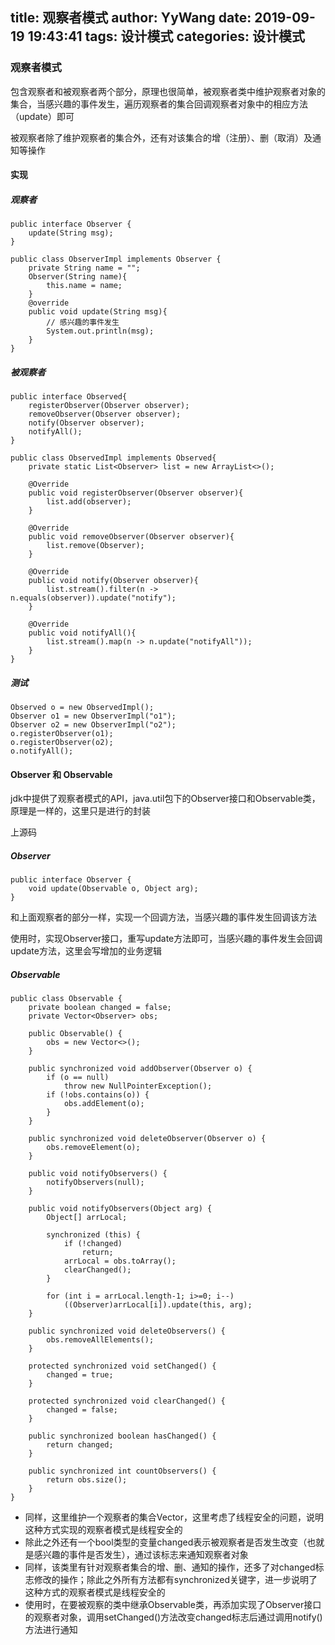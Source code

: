 title: 观察者模式
author: YyWang
date: 2019-09-19 19:43:41
tags: 设计模式
categories: 设计模式
---
### 观察者模式

包含观察者和被观察者两个部分，原理也很简单，被观察者类中维护观察者对象的集合，当感兴趣的事件发生，遍历观察者的集合回调观察者对象中的相应方法（update）即可

被观察者除了维护观察者的集合外，还有对该集合的增（注册）、删（取消）及通知等操作

#### 实现
##### 观察者
```
public interface Observer {
    update(String msg);
}
```
```
public class ObserverImpl implements Observer {
	private String name = "";
	Observer(String name){
		this.name = name;
	}
	@override
	public void update(String msg){
		// 感兴趣的事件发生
		System.out.println(msg);
	}
}
```

##### 被观察者
```
public interface Observed{
	registerObserver(Observer observer);
	removeObserver(Observer observer);
	notify(Observer observer);
	notifyAll();
}
```
```
public class ObservedImpl implements Observed{
    private static List<Observer> list = new ArrayList<>();
    
    @Override
    public void registerObserver(Observer observer){
        list.add(observer);
    }
    
    @Override
    public void removeObserver(Observer observer){
        list.remove(Observer);
    }
    
    @Override
    public void notify(Observer observer){
        list.stream().filter(n -> n.equals(observer)).update("notify");
    }
    
    @Override
    public void notifyAll(){
        list.stream().map(n -> n.update("notifyAll"));
    }
}
```

##### 测试
```
Observed o = new ObservedImpl();
Observer o1 = new ObserverImpl("o1");
Observer o2 = new ObserverImpl("o2");
o.registerObserver(o1);
o.registerObserver(o2);
o.notifyAll();
```

#### Observer 和 Observable 
jdk中提供了观察者模式的API，java.util包下的Observer接口和Observable类，原理是一样的，这里只是进行的封装

上源码
##### Observer
```
public interface Observer {
    void update(Observable o, Object arg);
}
```
和上面观察者的部分一样，实现一个回调方法，当感兴趣的事件发生回调该方法

使用时，实现Observer接口，重写update方法即可，当感兴趣的事件发生会回调update方法，这里会写增加的业务逻辑

##### Observable
```
public class Observable {
    private boolean changed = false;
    private Vector<Observer> obs;
    
    public Observable() {
        obs = new Vector<>();
    }

    public synchronized void addObserver(Observer o) {
        if (o == null)
            throw new NullPointerException();
        if (!obs.contains(o)) {
            obs.addElement(o);
        }
    }

    public synchronized void deleteObserver(Observer o) {
        obs.removeElement(o);
    }

    public void notifyObservers() {
        notifyObservers(null);
    }

    public void notifyObservers(Object arg) {
        Object[] arrLocal;

        synchronized (this) {
            if (!changed)
                return;
            arrLocal = obs.toArray();
            clearChanged();
        }

        for (int i = arrLocal.length-1; i>=0; i--)
            ((Observer)arrLocal[i]).update(this, arg);
    }

    public synchronized void deleteObservers() {
        obs.removeAllElements();
    }

    protected synchronized void setChanged() {
        changed = true;
    }

    protected synchronized void clearChanged() {
        changed = false;
    }

    public synchronized boolean hasChanged() {
        return changed;
    }
     
    public synchronized int countObservers() {
        return obs.size();
    }
}
```

* 同样，这里维护一个观察者的集合Vector，这里考虑了线程安全的问题，说明这种方式实现的观察者模式是线程安全的
* 除此之外还有一个bool类型的变量changed表示被观察者是否发生改变（也就是感兴趣的事件是否发生），通过该标志来通知观察者对象
* 同样，该类里有针对观察者集合的增、删、通知的操作，还多了对changed标志修改的操作；除此之外所有方法都有synchronized关键字，进一步说明了这种方式的观察者模式是线程安全的
* 使用时，在要被观察的类中继承Observable类，再添加实现了Observer接口的观察者对象，调用setChanged()方法改变changed标志后通过调用notify()方法进行通知
